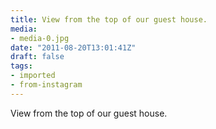 ```yaml
---
title: View from the top of our guest house.
media:
- media-0.jpg
date: "2011-08-20T13:01:41Z"
draft: false
tags:
- imported
- from-instagram
---
```

View from the top of our guest house.
